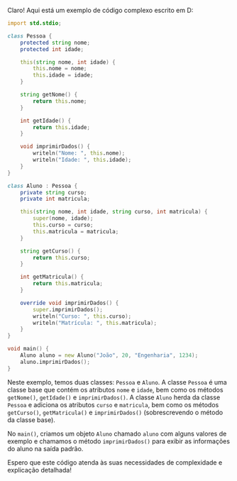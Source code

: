 Claro! Aqui está um exemplo de código complexo escrito em D:

```d
import std.stdio;

class Pessoa {
    protected string nome;
    protected int idade;

    this(string nome, int idade) {
        this.nome = nome;
        this.idade = idade;
    }

    string getNome() {
        return this.nome;
    }

    int getIdade() {
        return this.idade;
    }

    void imprimirDados() {
        writeln("Nome: ", this.nome);
        writeln("Idade: ", this.idade);
    }
}

class Aluno : Pessoa {
    private string curso;
    private int matricula;

    this(string nome, int idade, string curso, int matricula) {
        super(nome, idade);
        this.curso = curso;
        this.matricula = matricula;
    }

    string getCurso() {
        return this.curso;
    }

    int getMatricula() {
        return this.matricula;
    }

    override void imprimirDados() {
        super.imprimirDados();
        writeln("Curso: ", this.curso);
        writeln("Matrícula: ", this.matricula);
    }
}

void main() {
    Aluno aluno = new Aluno("João", 20, "Engenharia", 1234);
    aluno.imprimirDados();
}
```

Neste exemplo, temos duas classes: `Pessoa` e `Aluno`. A classe `Pessoa` é uma classe base que contém os atributos `nome` e `idade`, bem como os métodos `getNome()`, `getIdade()` e `imprimirDados()`. A classe `Aluno` herda da classe `Pessoa` e adiciona os atributos `curso` e `matricula`, bem como os métodos `getCurso()`, `getMatricula()` e `imprimirDados()` (sobrescrevendo o método da classe base).

No `main()`, criamos um objeto `Aluno` chamado `aluno` com alguns valores de exemplo e chamamos o método `imprimirDados()` para exibir as informações do aluno na saída padrão.

Espero que este código atenda às suas necessidades de complexidade e explicação detalhada!